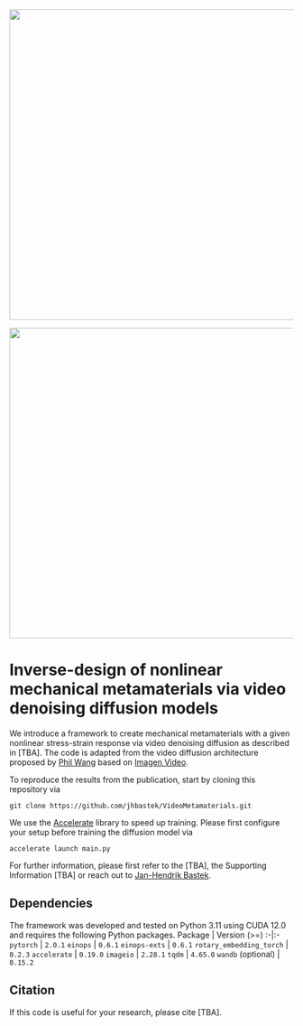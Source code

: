 $~$

<p align="center"><img src="pred_light.gif#gh-light-mode-only" width="550"\></p>
<p align="center"><img src="pred_dark.gif#gh-dark-mode-only" width="550"\></p>

# Inverse-design of nonlinear mechanical metamaterials via video denoising diffusion models

We introduce a framework to create mechanical metamaterials with a given nonlinear stress-strain response via video denoising diffusion as described in [TBA]. The code is adapted from the video diffusion architecture proposed by [Phil Wang](https://github.com/lucidrains/imagen-pytorch) based on [Imagen Video](https://imagen.research.google/video/).

To reproduce the results from the publication, start by cloning this repository via
```
git clone https://github.com/jhbastek/VideoMetamaterials.git
``` 
We use the [Accelerate](https://huggingface.co/docs/accelerate/index) library to speed up training. Please first configure your setup before training the diffusion model via
```
accelerate launch main.py
```

For further information, please first refer to the [TBA], the Supporting Information [TBA] or reach out to [Jan-Hendrik Bastek](mailto:jbastek@ethz.ch).

## Dependencies

The framework was developed and tested on Python 3.11 using CUDA 12.0 and requires the following Python packages.
Package | Version (>=)
:-|:-
`pytorch`       | `2.0.1`
`einops`        | `0.6.1`
`einops-exts`   | `0.6.1`
`rotary_embedding_torch` | `0.2.3`
`accelerate`    | `0.19.0`
`imageio`       | `2.28.1`
`tqdm`          | `4.65.0`
`wandb` (optional)        | `0.15.2`

## Citation

If this code is useful for your research, please cite [TBA].

